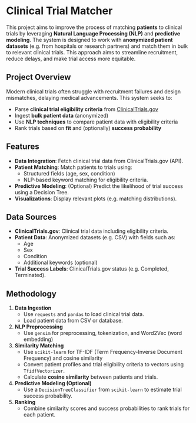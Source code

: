 # Clinical Trial Matcher

This project aims to improve the process of matching **patients** to clinical trials by leveraging **Natural Language Processing (NLP)** and **predictive modeling**. The system is designed to work with **anonymized patient datasets** (e.g. from hospitals or research partners) and match them in bulk to relevant clinical trials. This approach aims to streamline recruitment, reduce delays, and make trial access more equitable.

## Project Overview

Modern clinical trials often struggle with recruitment failures and design mismatches, delaying medical advancements. This system seeks to:

- Parse **clinical trial eligibility criteria** from [ClinicalTrials.gov](https://clinicaltrials.gov/)
- Ingest **bulk patient data** (anonymized)
- Use **NLP techniques** to compare patient data with eligibility criteria
- Rank trials based on **fit** and (optionally) **success probability**

## Features

- **Data Integration**: Fetch clinical trial data from ClinicalTrials.gov (API).
- **Patient Matching**: Match patients to trials using:
  - Structured fields (age, sex, condition)
  - NLP-based keyword matching for eligibility criteria.
- **Predictive Modeling**: (Optional) Predict the likelihood of trial success using a Decision Tree.
- **Visualizations**: Display relevant plots (e.g. matching distributions).

## Data Sources

- **ClinicalTrials.gov**: Clinical trial data including eligibility criteria.
- **Patient Data**: Anonymized datasets (e.g. CSV) with fields such as:
  - Age
  - Sex
  - Condition
  - Additional keywords (optional)
- **Trial Success Labels**: ClinicalTrials.gov status (e.g. Completed, Terminated).

## Methodology

1. **Data Ingestion**
   - Use `requests` and `pandas` to load clinical trial data.
   - Load patient data from CSV or database.
2. **NLP Preprocessing**
   - Use `gensim` for preprocessing, tokenization, and Word2Vec (word embedding)
3. **Similarity Matching**
   - Use `scikit-learn` for TF-IDF (Term Frequency-Inverse Document Frequency) and cosine similarity
   - Convert patient profiles and trial eligibility criteria to vectors using `TfidfVectorizer`.
   - Calculate **cosine similarity** between patients and trials.
4. **Predictive Modeling (Optional)**
   - Use a `DecisionTreeClassifier` from `scikit-learn` to estimate trial success probability.
5. **Ranking**
   - Combine similarity scores and success probabilities to rank trials for each patient.
